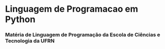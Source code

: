 # Linguagem de Programacao em Python
### Matéria de Linguagem de Programação da Escola de Ciências e Tecnologia da UFRN
